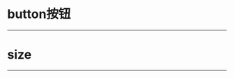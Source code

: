 # button按钮
---
<demo src="./demos/index.vue"></demo>

# size
---
<demo src="./demos/size.vue"></demo>
